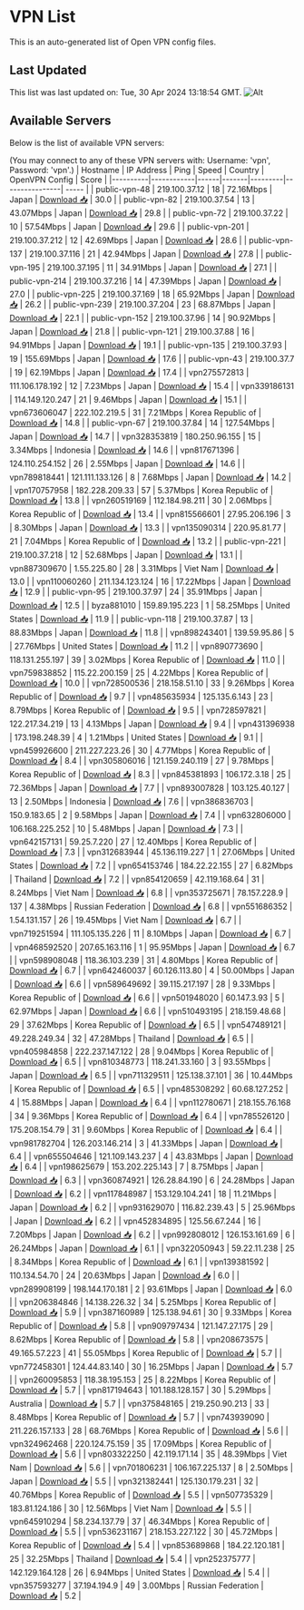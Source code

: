 # VPN List

This is an auto-generated list of Open VPN config files.

## Last Updated

This list was last updated on: Tue, 30 Apr 2024 13:18:54 GMT.
![Alt](https://repobeats.axiom.co/api/embed/186b98318ef1479477931607c1ad7d823f12451f.svg "Repobeats analytics image")

## Available Servers

Below is the list of available VPN servers:

(You may connect to any of these VPN servers with: Username: 'vpn', Password: 'vpn'.)
| Hostname | IP Address | Ping | Speed | Country | OpenVPN Config | Score |
|----------|------------|------|-------|---------|----------------| ----- |
| public-vpn-48 | 219.100.37.12 | 18 | 72.16Mbps | Japan | [Download 📥](./configs/server_0_JP.ovpn) | 30.0 |
| public-vpn-82 | 219.100.37.54 | 13 | 43.07Mbps | Japan | [Download 📥](./configs/server_1_JP.ovpn) | 29.8 |
| public-vpn-72 | 219.100.37.22 | 10 | 57.54Mbps | Japan | [Download 📥](./configs/server_2_JP.ovpn) | 29.6 |
| public-vpn-201 | 219.100.37.212 | 12 | 42.69Mbps | Japan | [Download 📥](./configs/server_3_JP.ovpn) | 28.6 |
| public-vpn-137 | 219.100.37.116 | 21 | 42.94Mbps | Japan | [Download 📥](./configs/server_4_JP.ovpn) | 27.8 |
| public-vpn-195 | 219.100.37.195 | 11 | 34.91Mbps | Japan | [Download 📥](./configs/server_5_JP.ovpn) | 27.1 |
| public-vpn-214 | 219.100.37.216 | 14 | 47.39Mbps | Japan | [Download 📥](./configs/server_6_JP.ovpn) | 27.0 |
| public-vpn-225 | 219.100.37.169 | 18 | 65.92Mbps | Japan | [Download 📥](./configs/server_7_JP.ovpn) | 26.2 |
| public-vpn-239 | 219.100.37.204 | 23 | 68.87Mbps | Japan | [Download 📥](./configs/server_8_JP.ovpn) | 22.1 |
| public-vpn-152 | 219.100.37.96 | 14 | 90.92Mbps | Japan | [Download 📥](./configs/server_9_JP.ovpn) | 21.8 |
| public-vpn-121 | 219.100.37.88 | 16 | 94.91Mbps | Japan | [Download 📥](./configs/server_10_JP.ovpn) | 19.1 |
| public-vpn-135 | 219.100.37.93 | 19 | 155.69Mbps | Japan | [Download 📥](./configs/server_11_JP.ovpn) | 17.6 |
| public-vpn-43 | 219.100.37.7 | 19 | 62.19Mbps | Japan | [Download 📥](./configs/server_12_JP.ovpn) | 17.4 |
| vpn275572813 | 111.106.178.192 | 12 | 7.23Mbps | Japan | [Download 📥](./configs/server_13_JP.ovpn) | 15.4 |
| vpn339186131 | 114.149.120.247 | 21 | 9.46Mbps | Japan | [Download 📥](./configs/server_14_JP.ovpn) | 15.1 |
| vpn673606047 | 222.102.219.5 | 31 | 7.21Mbps | Korea Republic of | [Download 📥](./configs/server_15_KR.ovpn) | 14.8 |
| public-vpn-67 | 219.100.37.84 | 14 | 127.54Mbps | Japan | [Download 📥](./configs/server_16_JP.ovpn) | 14.7 |
| vpn328353819 | 180.250.96.155 | 15 | 3.34Mbps | Indonesia | [Download 📥](./configs/server_17_ID.ovpn) | 14.6 |
| vpn817671396 | 124.110.254.152 | 26 | 2.55Mbps | Japan | [Download 📥](./configs/server_18_JP.ovpn) | 14.6 |
| vpn789818441 | 121.111.133.126 | 8 | 7.68Mbps | Japan | [Download 📥](./configs/server_19_JP.ovpn) | 14.2 |
| vpn170757958 | 182.228.209.33 | 57 | 5.37Mbps | Korea Republic of | [Download 📥](./configs/server_20_KR.ovpn) | 13.8 |
| vpn260519169 | 112.184.98.211 | 30 | 2.06Mbps | Korea Republic of | [Download 📥](./configs/server_21_KR.ovpn) | 13.4 |
| vpn815566601 | 27.95.206.196 | 3 | 8.30Mbps | Japan | [Download 📥](./configs/server_22_JP.ovpn) | 13.3 |
| vpn135090314 | 220.95.81.77 | 21 | 7.04Mbps | Korea Republic of | [Download 📥](./configs/server_23_KR.ovpn) | 13.2 |
| public-vpn-221 | 219.100.37.218 | 12 | 52.68Mbps | Japan | [Download 📥](./configs/server_24_JP.ovpn) | 13.1 |
| vpn887309670 | 1.55.225.80 | 28 | 3.31Mbps | Viet Nam | [Download 📥](./configs/server_25_VN.ovpn) | 13.0 |
| vpn110060260 | 211.134.123.124 | 16 | 17.22Mbps | Japan | [Download 📥](./configs/server_26_JP.ovpn) | 12.9 |
| public-vpn-95 | 219.100.37.97 | 24 | 35.91Mbps | Japan | [Download 📥](./configs/server_27_JP.ovpn) | 12.5 |
| byza881010 | 159.89.195.223 | 1 | 58.25Mbps | United States | [Download 📥](./configs/server_28_US.ovpn) | 11.9 |
| public-vpn-118 | 219.100.37.87 | 13 | 88.83Mbps | Japan | [Download 📥](./configs/server_29_JP.ovpn) | 11.8 |
| vpn898243401 | 139.59.95.86 | 5 | 27.76Mbps | United States | [Download 📥](./configs/server_30_US.ovpn) | 11.2 |
| vpn890773690 | 118.131.255.197 | 39 | 3.02Mbps | Korea Republic of | [Download 📥](./configs/server_31_KR.ovpn) | 11.0 |
| vpn759838852 | 115.22.200.159 | 25 | 4.22Mbps | Korea Republic of | [Download 📥](./configs/server_32_KR.ovpn) | 10.0 |
| vpn728500536 | 218.158.51.10 | 33 | 9.26Mbps | Korea Republic of | [Download 📥](./configs/server_33_KR.ovpn) | 9.7 |
| vpn485635934 | 125.135.6.143 | 23 | 8.79Mbps | Korea Republic of | [Download 📥](./configs/server_34_KR.ovpn) | 9.5 |
| vpn728597821 | 122.217.34.219 | 13 | 4.13Mbps | Japan | [Download 📥](./configs/server_35_JP.ovpn) | 9.4 |
| vpn431396938 | 173.198.248.39 | 4 | 1.21Mbps | United States | [Download 📥](./configs/server_36_US.ovpn) | 9.1 |
| vpn459926600 | 211.227.223.26 | 30 | 4.77Mbps | Korea Republic of | [Download 📥](./configs/server_37_KR.ovpn) | 8.4 |
| vpn305806016 | 121.159.240.119 | 27 | 9.78Mbps | Korea Republic of | [Download 📥](./configs/server_38_KR.ovpn) | 8.3 |
| vpn845381893 | 106.172.3.18 | 25 | 72.36Mbps | Japan | [Download 📥](./configs/server_39_JP.ovpn) | 7.7 |
| vpn893007828 | 103.125.40.127 | 13 | 2.50Mbps | Indonesia | [Download 📥](./configs/server_40_ID.ovpn) | 7.6 |
| vpn386836703 | 150.9.183.65 | 2 | 9.58Mbps | Japan | [Download 📥](./configs/server_41_JP.ovpn) | 7.4 |
| vpn632806000 | 106.168.225.252 | 10 | 5.48Mbps | Japan | [Download 📥](./configs/server_42_JP.ovpn) | 7.3 |
| vpn642157131 | 59.25.7.220 | 27 | 12.40Mbps | Korea Republic of | [Download 📥](./configs/server_43_KR.ovpn) | 7.3 |
| vpn312683944 | 45.136.119.227 | 1 | 27.06Mbps | United States | [Download 📥](./configs/server_44_US.ovpn) | 7.2 |
| vpn654153746 | 184.22.22.155 | 27 | 6.82Mbps | Thailand | [Download 📥](./configs/server_45_TH.ovpn) | 7.2 |
| vpn854120659 | 42.119.168.64 | 31 | 8.24Mbps | Viet Nam | [Download 📥](./configs/server_46_VN.ovpn) | 6.8 |
| vpn353725671 | 78.157.228.9 | 137 | 4.38Mbps | Russian Federation | [Download 📥](./configs/server_47_RU.ovpn) | 6.8 |
| vpn551686352 | 1.54.131.157 | 26 | 19.45Mbps | Viet Nam | [Download 📥](./configs/server_48_VN.ovpn) | 6.7 |
| vpn719251594 | 111.105.135.226 | 11 | 8.10Mbps | Japan | [Download 📥](./configs/server_49_JP.ovpn) | 6.7 |
| vpn468592520 | 207.65.163.116 | 1 | 95.95Mbps | Japan | [Download 📥](./configs/server_50_JP.ovpn) | 6.7 |
| vpn598908048 | 118.36.103.239 | 31 | 4.80Mbps | Korea Republic of | [Download 📥](./configs/server_51_KR.ovpn) | 6.7 |
| vpn642460037 | 60.126.113.80 | 4 | 50.00Mbps | Japan | [Download 📥](./configs/server_52_JP.ovpn) | 6.6 |
| vpn589649692 | 39.115.217.197 | 28 | 9.33Mbps | Korea Republic of | [Download 📥](./configs/server_53_KR.ovpn) | 6.6 |
| vpn501948020 | 60.147.3.93 | 5 | 62.97Mbps | Japan | [Download 📥](./configs/server_54_JP.ovpn) | 6.6 |
| vpn510493195 | 218.159.48.68 | 29 | 37.62Mbps | Korea Republic of | [Download 📥](./configs/server_55_KR.ovpn) | 6.5 |
| vpn547489121 | 49.228.249.34 | 32 | 47.28Mbps | Thailand | [Download 📥](./configs/server_56_TH.ovpn) | 6.5 |
| vpn405984858 | 222.237.147.122 | 28 | 9.04Mbps | Korea Republic of | [Download 📥](./configs/server_57_KR.ovpn) | 6.5 |
| vpn810348773 | 118.241.33.160 | 3 | 93.55Mbps | Japan | [Download 📥](./configs/server_58_JP.ovpn) | 6.5 |
| vpn711329511 | 125.138.37.101 | 36 | 10.44Mbps | Korea Republic of | [Download 📥](./configs/server_59_KR.ovpn) | 6.5 |
| vpn485308292 | 60.68.127.252 | 4 | 15.88Mbps | Japan | [Download 📥](./configs/server_60_JP.ovpn) | 6.4 |
| vpn112780671 | 218.155.76.168 | 34 | 9.36Mbps | Korea Republic of | [Download 📥](./configs/server_61_KR.ovpn) | 6.4 |
| vpn785526120 | 175.208.154.79 | 31 | 9.60Mbps | Korea Republic of | [Download 📥](./configs/server_62_KR.ovpn) | 6.4 |
| vpn981782704 | 126.203.146.214 | 3 | 41.33Mbps | Japan | [Download 📥](./configs/server_63_JP.ovpn) | 6.4 |
| vpn655504646 | 121.109.143.237 | 4 | 43.83Mbps | Japan | [Download 📥](./configs/server_64_JP.ovpn) | 6.4 |
| vpn198625679 | 153.202.225.143 | 7 | 8.75Mbps | Japan | [Download 📥](./configs/server_65_JP.ovpn) | 6.3 |
| vpn360874921 | 126.28.84.190 | 6 | 24.28Mbps | Japan | [Download 📥](./configs/server_66_JP.ovpn) | 6.2 |
| vpn117848987 | 153.129.104.241 | 18 | 11.21Mbps | Japan | [Download 📥](./configs/server_67_JP.ovpn) | 6.2 |
| vpn931629070 | 116.82.239.43 | 5 | 25.96Mbps | Japan | [Download 📥](./configs/server_68_JP.ovpn) | 6.2 |
| vpn452834895 | 125.56.67.244 | 16 | 7.20Mbps | Japan | [Download 📥](./configs/server_69_JP.ovpn) | 6.2 |
| vpn992808012 | 126.153.161.69 | 6 | 26.24Mbps | Japan | [Download 📥](./configs/server_70_JP.ovpn) | 6.1 |
| vpn322050943 | 59.22.11.238 | 25 | 8.34Mbps | Korea Republic of | [Download 📥](./configs/server_71_KR.ovpn) | 6.1 |
| vpn139381592 | 110.134.54.70 | 24 | 20.63Mbps | Japan | [Download 📥](./configs/server_72_JP.ovpn) | 6.0 |
| vpn289908199 | 198.144.170.181 | 2 | 93.61Mbps | Japan | [Download 📥](./configs/server_73_JP.ovpn) | 6.0 |
| vpn206384846 | 14.138.226.32 | 34 | 5.25Mbps | Korea Republic of | [Download 📥](./configs/server_74_KR.ovpn) | 5.9 |
| vpn387160989 | 125.138.94.61 | 30 | 9.33Mbps | Korea Republic of | [Download 📥](./configs/server_75_KR.ovpn) | 5.8 |
| vpn909797434 | 121.147.27.175 | 29 | 8.62Mbps | Korea Republic of | [Download 📥](./configs/server_76_KR.ovpn) | 5.8 |
| vpn208673575 | 49.165.57.223 | 41 | 55.05Mbps | Korea Republic of | [Download 📥](./configs/server_77_KR.ovpn) | 5.7 |
| vpn772458301 | 124.44.83.140 | 30 | 16.25Mbps | Japan | [Download 📥](./configs/server_78_JP.ovpn) | 5.7 |
| vpn260095853 | 118.38.195.153 | 25 | 8.22Mbps | Korea Republic of | [Download 📥](./configs/server_79_KR.ovpn) | 5.7 |
| vpn817194643 | 101.188.128.157 | 30 | 5.29Mbps | Australia | [Download 📥](./configs/server_80_AU.ovpn) | 5.7 |
| vpn375848165 | 219.250.90.213 | 33 | 8.48Mbps | Korea Republic of | [Download 📥](./configs/server_81_KR.ovpn) | 5.7 |
| vpn743939090 | 211.226.157.133 | 28 | 68.76Mbps | Korea Republic of | [Download 📥](./configs/server_82_KR.ovpn) | 5.6 |
| vpn324962468 | 220.124.75.159 | 35 | 17.09Mbps | Korea Republic of | [Download 📥](./configs/server_83_KR.ovpn) | 5.6 |
| vpn803322250 | 42.119.171.14 | 35 | 48.39Mbps | Viet Nam | [Download 📥](./configs/server_84_VN.ovpn) | 5.6 |
| vpn701806231 | 106.167.225.137 | 8 | 2.50Mbps | Japan | [Download 📥](./configs/server_85_JP.ovpn) | 5.5 |
| vpn321382441 | 125.130.179.231 | 32 | 40.76Mbps | Korea Republic of | [Download 📥](./configs/server_86_KR.ovpn) | 5.5 |
| vpn507735329 | 183.81.124.186 | 30 | 12.56Mbps | Viet Nam | [Download 📥](./configs/server_87_VN.ovpn) | 5.5 |
| vpn645910294 | 58.234.137.79 | 37 | 46.34Mbps | Korea Republic of | [Download 📥](./configs/server_88_KR.ovpn) | 5.5 |
| vpn536231167 | 218.153.227.122 | 30 | 45.72Mbps | Korea Republic of | [Download 📥](./configs/server_89_KR.ovpn) | 5.4 |
| vpn853689868 | 184.22.120.181 | 25 | 32.25Mbps | Thailand | [Download 📥](./configs/server_90_TH.ovpn) | 5.4 |
| vpn252375777 | 142.129.164.128 | 26 | 6.94Mbps | United States | [Download 📥](./configs/server_91_US.ovpn) | 5.4 |
| vpn357593277 | 37.194.194.9 | 49 | 3.00Mbps | Russian Federation | [Download 📥](./configs/server_92_RU.ovpn) | 5.2 |
